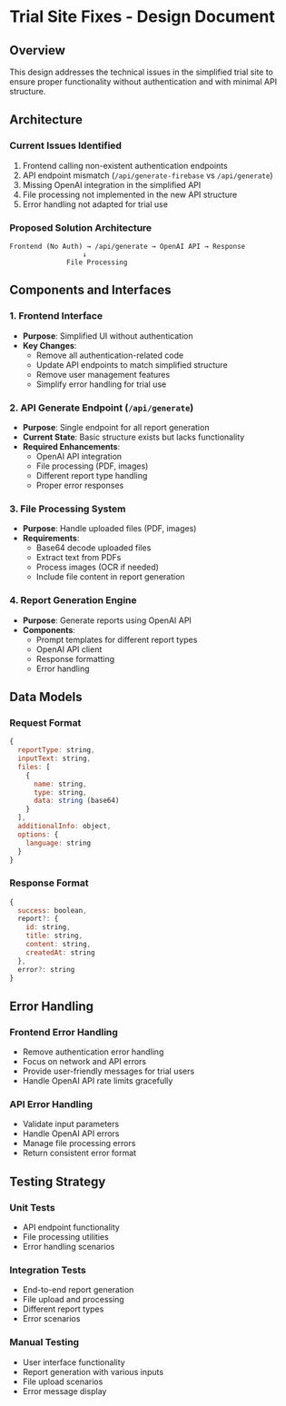 # Trial Site Fixes - Design Document

## Overview

This design addresses the technical issues in the simplified trial site to ensure proper functionality without authentication and with minimal API structure.

## Architecture

### Current Issues Identified
1. Frontend calling non-existent authentication endpoints
2. API endpoint mismatch (`/api/generate-firebase` vs `/api/generate`)
3. Missing OpenAI integration in the simplified API
4. File processing not implemented in the new API structure
5. Error handling not adapted for trial use

### Proposed Solution Architecture

```
Frontend (No Auth) → /api/generate → OpenAI API → Response
                  ↓
              File Processing
```

## Components and Interfaces

### 1. Frontend Interface
- **Purpose**: Simplified UI without authentication
- **Key Changes**:
  - Remove all authentication-related code
  - Update API endpoints to match simplified structure
  - Remove user management features
  - Simplify error handling for trial use

### 2. API Generate Endpoint (`/api/generate`)
- **Purpose**: Single endpoint for all report generation
- **Current State**: Basic structure exists but lacks functionality
- **Required Enhancements**:
  - OpenAI API integration
  - File processing (PDF, images)
  - Different report type handling
  - Proper error responses

### 3. File Processing System
- **Purpose**: Handle uploaded files (PDF, images)
- **Requirements**:
  - Base64 decode uploaded files
  - Extract text from PDFs
  - Process images (OCR if needed)
  - Include file content in report generation

### 4. Report Generation Engine
- **Purpose**: Generate reports using OpenAI API
- **Components**:
  - Prompt templates for different report types
  - OpenAI API client
  - Response formatting
  - Error handling

## Data Models

### Request Format
```javascript
{
  reportType: string,
  inputText: string,
  files: [
    {
      name: string,
      type: string,
      data: string (base64)
    }
  ],
  additionalInfo: object,
  options: {
    language: string
  }
}
```

### Response Format
```javascript
{
  success: boolean,
  report?: {
    id: string,
    title: string,
    content: string,
    createdAt: string
  },
  error?: string
}
```

## Error Handling

### Frontend Error Handling
- Remove authentication error handling
- Focus on network and API errors
- Provide user-friendly messages for trial users
- Handle OpenAI API rate limits gracefully

### API Error Handling
- Validate input parameters
- Handle OpenAI API errors
- Manage file processing errors
- Return consistent error format

## Testing Strategy

### Unit Tests
- API endpoint functionality
- File processing utilities
- Error handling scenarios

### Integration Tests
- End-to-end report generation
- File upload and processing
- Different report types
- Error scenarios

### Manual Testing
- User interface functionality
- Report generation with various inputs
- File upload scenarios
- Error message display